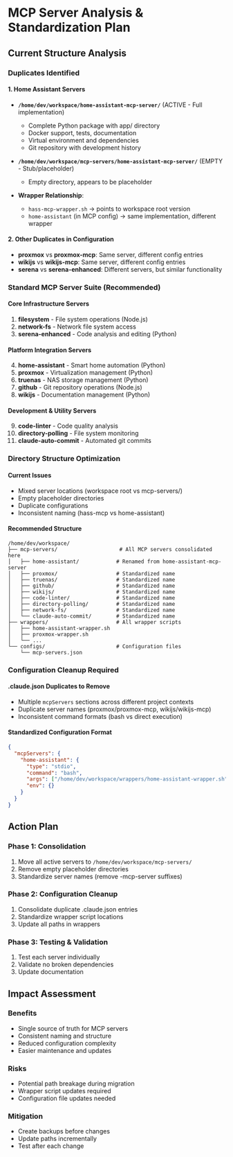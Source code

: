 # MCP Server Analysis & Standardization Plan

## Current Structure Analysis

### Duplicates Identified

#### 1. Home Assistant Servers
- **`/home/dev/workspace/home-assistant-mcp-server/`** (ACTIVE - Full implementation)
  - Complete Python package with app/ directory
  - Docker support, tests, documentation
  - Virtual environment and dependencies
  - Git repository with development history
  
- **`/home/dev/workspace/mcp-servers/home-assistant-mcp-server/`** (EMPTY - Stub/placeholder)
  - Empty directory, appears to be placeholder

- **Wrapper Relationship**: 
  - `hass-mcp-wrapper.sh` → points to workspace root version
  - `home-assistant` (in MCP config) → same implementation, different wrapper

#### 2. Other Duplicates in Configuration
- **proxmox** vs **proxmox-mcp**: Same server, different config entries
- **wikijs** vs **wikijs-mcp**: Same server, different config entries  
- **serena** vs **serena-enhanced**: Different servers, but similar functionality

### Standard MCP Server Suite (Recommended)

#### Core Infrastructure Servers
1. **filesystem** - File system operations (Node.js)
2. **network-fs** - Network file system access
3. **serena-enhanced** - Code analysis and editing (Python)

#### Platform Integration Servers  
4. **home-assistant** - Smart home automation (Python)
5. **proxmox** - Virtualization management (Python)
6. **truenas** - NAS storage management (Python) 
7. **github** - Git repository operations (Node.js)
8. **wikijs** - Documentation management (Python)

#### Development & Utility Servers
9. **code-linter** - Code quality analysis
10. **directory-polling** - File system monitoring
11. **claude-auto-commit** - Automated git commits

### Directory Structure Optimization

#### Current Issues
- Mixed server locations (workspace root vs mcp-servers/)
- Empty placeholder directories
- Duplicate configurations
- Inconsistent naming (hass-mcp vs home-assistant)

#### Recommended Structure
```
/home/dev/workspace/
├── mcp-servers/                    # All MCP servers consolidated here
│   ├── home-assistant/            # Renamed from home-assistant-mcp-server
│   ├── proxmox/                   # Standardized name
│   ├── truenas/                   # Standardized name
│   ├── github/                    # Standardized name
│   ├── wikijs/                    # Standardized name
│   ├── code-linter/               # Standardized name
│   ├── directory-polling/         # Standardized name
│   ├── network-fs/                # Standardized name
│   └── claude-auto-commit/        # Standardized name
├── wrappers/                      # All wrapper scripts
│   ├── home-assistant-wrapper.sh
│   ├── proxmox-wrapper.sh
│   └── ...
└── configs/                       # Configuration files
    └── mcp-servers.json
```

### Configuration Cleanup Required

#### .claude.json Duplicates to Remove
- Multiple `mcpServers` sections across different project contexts
- Duplicate server names (proxmox/proxmox-mcp, wikijs/wikijs-mcp)
- Inconsistent command formats (bash vs direct execution)

#### Standardized Configuration Format
```json
{
  "mcpServers": {
    "home-assistant": {
      "type": "stdio",
      "command": "bash",
      "args": ["/home/dev/workspace/wrappers/home-assistant-wrapper.sh"],
      "env": {}
    }
  }
}
```

## Action Plan

### Phase 1: Consolidation
1. Move all active servers to `/home/dev/workspace/mcp-servers/`
2. Remove empty placeholder directories
3. Standardize server names (remove -mcp-server suffixes)

### Phase 2: Configuration Cleanup  
1. Consolidate duplicate .claude.json entries
2. Standardize wrapper script locations
3. Update all paths in wrappers

### Phase 3: Testing & Validation
1. Test each server individually
2. Validate no broken dependencies
3. Update documentation

## Impact Assessment

### Benefits
- Single source of truth for MCP servers
- Consistent naming and structure  
- Reduced configuration complexity
- Easier maintenance and updates

### Risks
- Potential path breakage during migration
- Wrapper script updates required
- Configuration file updates needed

### Mitigation
- Create backups before changes
- Update paths incrementally
- Test after each change